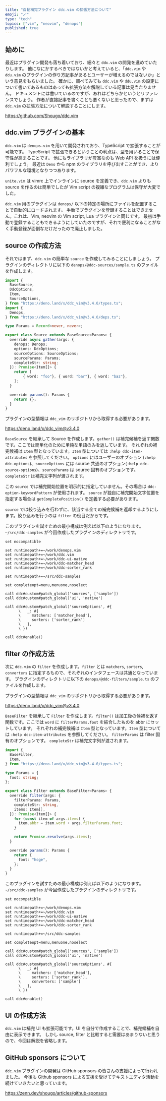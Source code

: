 ```yaml
---
title: "自動補完プラグイン ddc.vim の拡張方法について"
emoji: "🪄"
type: "tech"
topics: ["vim", "neovim", "denops"]
published: true
---
```


## 始めに

最近はプラグイン開発も落ち着いており、細々と `ddx.vim` の開発を進めていたりします。
他になにかするべきではないかと考えていると、「`ddc.vim` や `ddu.vim` のプラグインの作り方記事があるとユーザーが増えるのではないか」という意見をもらいました。
確かに、調べてみても `ddc.vim` や `ddu.vim` の設定について書いてあるものはあっても拡張方法を解説している記事は見当たりません。
ドキュメントには書いているのですが、あれはどちらかというとリファレンスでしょう。
作者が直接記事を書くことも悪くないと思ったので、まずは `ddc.vim` の拡張方法について解説することにします。

https://github.com/Shougo/ddc.vim


## ddc.vim プラグインの基本

`ddc.vim` は `denops.vim` を用いて開発されており、TypeScript で拡張することが可能です。
TypeScript で拡張できるということの利点は、型を用いることで保守性が高まることです。
他にもライブラリが豊富なのも Web API を扱うには便利でしょう。
最近は `Deno` から npm のライブラリを呼び出すことができ、よりパワフルな環境となりつつあります。

`unite.vim` は vimrc 上でインラインに source を定義でき、`ddc.vim` よりも source を作るのは簡単でしたが Vim script の複雑なプログラムは保守が大変でした。

`ddc.vim` 用のプラグインは `denops/` 以下の特定の場所にファイルを配置することで自動的にロードされます。
手動でプラグインを登録することはできません。これは、Vim, neovim の Vim script, Lua プラグインと同じです。
最初は手動で登録することもできるようにしていたのですが、それで便利になることがなく手動登録が面倒なだけだったので廃止しました。


## source の作成方法

それではまず、`ddc.vim` の簡単な `source` を作成してみることにしましょう。
プラグインのディレクトリに以下の `denops/@ddc-sources/sample.ts` のファイルを作成します。

```typescript
import {
  BaseSource,
  DdcOptions,
  Item,
  SourceOptions,
} from "https://deno.land/x/ddc_vim@v3.4.0/types.ts";
import {
  Denops,
} from "https://deno.land/x/ddc_vim@v3.4.0/deps.ts";

type Params = Record<never, never>;

export class Source extends BaseSource<Params> {
  override async gather(args: {
    denops: Denops;
    options: DdcOptions;
    sourceOptions: SourceOptions;
    sourceParams: Params;
    completeStr: string;
  }): Promise<Item[]> {
    return [
        { word: "foo"}, { word: "bar"}, { word: "baz"},
    ];
  }

  override params(): Params {
    return {};
  }
}
```

プラグインの型情報は `ddc_vim` のリポジトリから取得する必要があります。

https://deno.land/x/ddc_vim@v3.4.0

`BaseSource` を継承して Source を作成します。`gather()` は補完候補を返す関数です。ここでは簡単化のために単純な単語のみを返しています。
それぞれの補完候補は `Item` 型となっています。`Item` 型については `:help ddc-item-attributes` を参照してください。
`options` にはユーザーのオプション (`:help ddc-options`)、`sourceOptions` には source 共通のオプション(`:help ddc-source-options`)、`sourceParams` は source 固有のオプションです。
`completeStr` は補完文字列が渡されます。

この `source` では補完開始位置を明示的に指定していません。その場合は `ddc-option-keywordPattern` が使用されます。
`source` が独自に補完開始文字位置を指定する場合は `getCompletePosition()` を定義する必要があります。

`source` では絞り込みを行わずに、該当する全ての補完候補を返却するようにします。絞り込みを行うのは `filter` の役目だからです。

このプラグインを試すための最小構成は例えば以下のようになります。`~/src/ddc-samples` が今回作成したプラグインのディレクトリです。

```vim
set nocompatible

set runtimepath+=~/work/denops.vim
set runtimepath+=~/work/ddc.vim
set runtimepath+=~/work/ddc-ui-native
set runtimepath+=~/work/ddc-matcher_head
set runtimepath+=~/work/ddc-sorter_rank

set runtimepath+=~/src/ddc-samples

set completeopt=menu,menuone,noselect

call ddc#custom#patch_global('sources', ['sample'])
call ddc#custom#patch_global('ui', 'native')

call ddc#custom#patch_global('sourceOptions', #{
      \   _: #{
      \     matchers: ['matcher_head'],
      \     sorters: ['sorter_rank']
      \   },
      \ })

call ddc#enable()
```

## filter の作成方法

次に `ddc.vim` の `filter` を作成します。`filter` とは `matchers`, `sorters`, `converters` に指定するもので、それぞれのインタフェースは共通となっています。
プラグインのディレクトリに以下の `denops/@ddc-filters/sample.ts` のファイルを作成します。

プラグインの型情報は `ddc_vim` のリポジトリから取得する必要があります。

https://deno.land/x/ddc_vim@v3.4.0

`BaseFilter` を継承して `Filter` を作成します。`filter()` は加工後の候補を返す関数です。ここでは `word` に `filterParams.foot` を結合したものを abbr にセットしています。
それぞれの補完候補は `Item` 型となっています。`Item` 型については `:help ddc-item-attributes` を参照してください。
`filterParams` は filter 固有のオプションです。
`completeStr` は補完文字列が渡されます。

```typescript
import {
  BaseFilter,
  Item,
} from "https://deno.land/x/ddc_vim@v3.4.0/types.ts";

type Params = {
  foot: string;
};

export class Filter extends BaseFilter<Params> {
  override filter(args: {
    filterParams: Params,
    completeStr: string,
    items: Item[],
  }): Promise<Item[]> {
    for (const item of args.items) {
      item.abbr = item.word + args.filterParams.foot;
    }

    return Promise.resolve(args.items);
  }

  override params(): Params {
    return {
      foot: "hoge",
    };
  }
}
```

このプラグインを試すための最小構成は例えば以下のようになります。`~/src/ddc-samples` が今回作成したプラグインのディレクトリです。

```vim
set nocompatible

set runtimepath+=~/work/denops.vim
set runtimepath+=~/work/ddc.vim
set runtimepath+=~/work/ddc-ui-native
set runtimepath+=~/work/ddc-matcher_head
set runtimepath+=~/work/ddc-sorter_rank

set runtimepath+=~/src/ddc-samples

set completeopt=menu,menuone,noselect

call ddc#custom#patch_global('sources', ['sample'])
call ddc#custom#patch_global('ui', 'native')

call ddc#custom#patch_global('sourceOptions', #{
      \   _: #{
      \     matchers: ['matcher_head'],
      \     sorters: ['sorter_rank'],
      \     converters: ['sample']
      \   },
      \ })

call ddc#enable()
```

## UI の作成方法

`ddc.vim` は補完 UI も拡張可能です。UI を自分で作成することで、補完候補を自由に表示できます。
しかし source, filter と比較すると需要はあまりないと思うので、今回は解説を省略します。


## GitHub sponsors について

`ddc.vim` プラグインの開発は GitHub sponsors の皆さんの支援によって行われました。
今後も Github sponsors による支援を受けてテキストエディタ活動を続けていきたいと思っています。

https://zenn.dev/shougo/articles/github-sponsors
